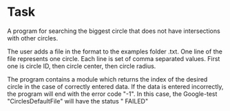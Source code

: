 # Task

A program for searching the biggest circle that does not have intersections with other circles.

The user adds a file in the format to the examples folder .txt.
One line of the file represents one circle. Each line is set of comma separated values. First one is circle ID, then circle center, then circle radius.

The program contains a module which returns the index of the desired circle in the case of correctly entered data.
If the data is entered incorrectly, the program will end with the error code "-1".
In this case, the Google-test "CirclesDefaultFile" will have the status " FAILED"
